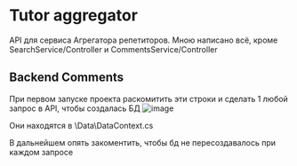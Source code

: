 # Tutor aggregator

API для сервиса Агрегатора репетиторов. 
Мною написано всё, кроме SearchService/Controller и CommentsService/Controller

## Backend Comments
При первом запуске проекта раскомитить эти строки и сделать 1 любой запрос в API, чтобы создалась БД
![image](https://user-images.githubusercontent.com/70794890/225055874-74ec5744-b8c9-48a7-9d09-ee278a097daa.png)

Они находятся в \Data\DataContext.cs

В дальнейшем опять закоментить, чтобы бд не пересоздавалось при каждом запросе
